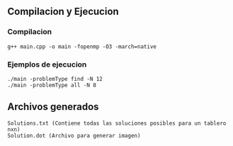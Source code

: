 ## Compilacion y Ejecucion
### Compilacion 
```
g++ main.cpp -o main -fopenmp -O3 -march=native
```
### Ejemplos de ejecucion
```
./main -problemType find -N 12
./main -problemType all -N 8
```
## Archivos generados
```
Solutions.txt (Contiene todas las soluciones posibles para un tablero nxn)
Solution.dot (Archivo para generar imagen)
```

